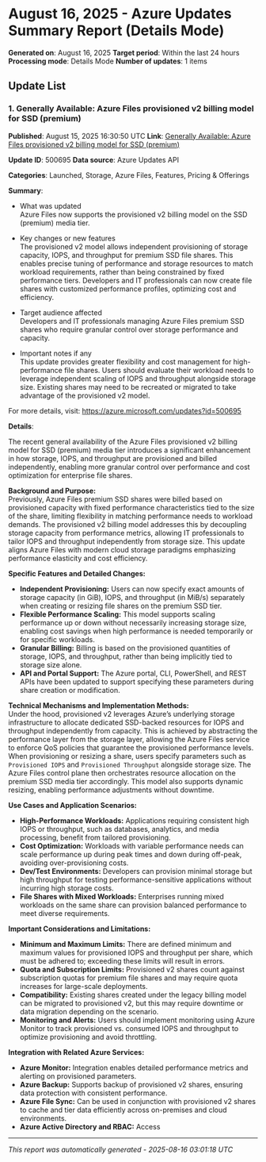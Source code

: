 # August 16, 2025 - Azure Updates Summary Report (Details Mode)

**Generated on**: August 16, 2025
**Target period**: Within the last 24 hours
**Processing mode**: Details Mode
**Number of updates**: 1 items

## Update List

### 1. Generally Available: Azure Files provisioned v2 billing model for SSD (premium)

**Published**: August 15, 2025 16:30:50 UTC
**Link**: [Generally Available: Azure Files provisioned v2 billing model for SSD (premium)](https://azure.microsoft.com/updates?id=500695)

**Update ID**: 500695
**Data source**: Azure Updates API

**Categories**: Launched, Storage, Azure Files, Features, Pricing & Offerings

**Summary**:

- What was updated  
Azure Files now supports the provisioned v2 billing model on the SSD (premium) media tier.

- Key changes or new features  
The provisioned v2 model allows independent provisioning of storage capacity, IOPS, and throughput for premium SSD file shares. This enables precise tuning of performance and storage resources to match workload requirements, rather than being constrained by fixed performance tiers. Developers and IT professionals can now create file shares with customized performance profiles, optimizing cost and efficiency.

- Target audience affected  
Developers and IT professionals managing Azure Files premium SSD shares who require granular control over storage performance and capacity.

- Important notes if any  
This update provides greater flexibility and cost management for high-performance file shares. Users should evaluate their workload needs to leverage independent scaling of IOPS and throughput alongside storage size. Existing shares may need to be recreated or migrated to take advantage of the provisioned v2 model.  

For more details, visit: https://azure.microsoft.com/updates?id=500695

**Details**:

The recent general availability of the Azure Files provisioned v2 billing model for SSD (premium) media tier introduces a significant enhancement in how storage, IOPS, and throughput are provisioned and billed independently, enabling more granular control over performance and cost optimization for enterprise file shares.

**Background and Purpose:**  
Previously, Azure Files premium SSD shares were billed based on provisioned capacity with fixed performance characteristics tied to the size of the share, limiting flexibility in matching performance needs to workload demands. The provisioned v2 billing model addresses this by decoupling storage capacity from performance metrics, allowing IT professionals to tailor IOPS and throughput independently from storage size. This update aligns Azure Files with modern cloud storage paradigms emphasizing performance elasticity and cost efficiency.

**Specific Features and Detailed Changes:**  
- **Independent Provisioning:** Users can now specify exact amounts of storage capacity (in GiB), IOPS, and throughput (in MiB/s) separately when creating or resizing file shares on the premium SSD tier.  
- **Flexible Performance Scaling:** This model supports scaling performance up or down without necessarily increasing storage size, enabling cost savings when high performance is needed temporarily or for specific workloads.  
- **Granular Billing:** Billing is based on the provisioned quantities of storage, IOPS, and throughput, rather than being implicitly tied to storage size alone.  
- **API and Portal Support:** The Azure portal, CLI, PowerShell, and REST APIs have been updated to support specifying these parameters during share creation or modification.

**Technical Mechanisms and Implementation Methods:**  
Under the hood, provisioned v2 leverages Azure’s underlying storage infrastructure to allocate dedicated SSD-backed resources for IOPS and throughput independently from capacity. This is achieved by abstracting the performance layer from the storage layer, allowing the Azure Files service to enforce QoS policies that guarantee the provisioned performance levels. When provisioning or resizing a share, users specify parameters such as `Provisioned IOPS` and `Provisioned Throughput` alongside storage size. The Azure Files control plane then orchestrates resource allocation on the premium SSD media tier accordingly. This model also supports dynamic resizing, enabling performance adjustments without downtime.

**Use Cases and Application Scenarios:**  
- **High-Performance Workloads:** Applications requiring consistent high IOPS or throughput, such as databases, analytics, and media processing, benefit from tailored provisioning.  
- **Cost Optimization:** Workloads with variable performance needs can scale performance up during peak times and down during off-peak, avoiding over-provisioning costs.  
- **Dev/Test Environments:** Developers can provision minimal storage but high throughput for testing performance-sensitive applications without incurring high storage costs.  
- **File Shares with Mixed Workloads:** Enterprises running mixed workloads on the same share can provision balanced performance to meet diverse requirements.

**Important Considerations and Limitations:**  
- **Minimum and Maximum Limits:** There are defined minimum and maximum values for provisioned IOPS and throughput per share, which must be adhered to; exceeding these limits will result in errors.  
- **Quota and Subscription Limits:** Provisioned v2 shares count against subscription quotas for premium file shares and may require quota increases for large-scale deployments.  
- **Compatibility:** Existing shares created under the legacy billing model can be migrated to provisioned v2, but this may require downtime or data migration depending on the scenario.  
- **Monitoring and Alerts:** Users should implement monitoring using Azure Monitor to track provisioned vs. consumed IOPS and throughput to optimize provisioning and avoid throttling.

**Integration with Related Azure Services:**  
- **Azure Monitor:** Integration enables detailed performance metrics and alerting on provisioned parameters.  
- **Azure Backup:** Supports backup of provisioned v2 shares, ensuring data protection with consistent performance.  
- **Azure File Sync:** Can be used in conjunction with provisioned v2 shares to cache and tier data efficiently across on-premises and cloud environments.  
- **Azure Active Directory and RBAC:** Access

---


*This report was automatically generated - 2025-08-16 03:01:18 UTC*